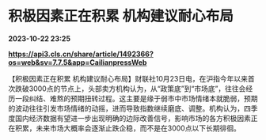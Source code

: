 # 积极因素正在积累 机构建议耐心布局

**2023-10-22 23:25**

**https://api3.cls.cn/share/article/1492366?os=web&sv=7.7.5&app=CailianpressWeb**

【积极因素正在积累 机构建议耐心布局】财联社10月23日电，在沪指今年以来首次跌破3000点的节点上，头部卖方机构认为，从“政策底”到“市场底”，往往会经历一段纠结、难熬的预期扭转过程。这主要是缘于弱市中市场情绪本就脆弱，预期的波动往往引发市场情绪的动摇，进而导致指数继续磨底、调整。机构认为，四季度国内经济数据有望进一步出现明确的边际改善信号，影响市场的各方积极因素正在积累，未来市场大概率会逐渐止跌企稳，而不是在3000点以下长期徘徊。
